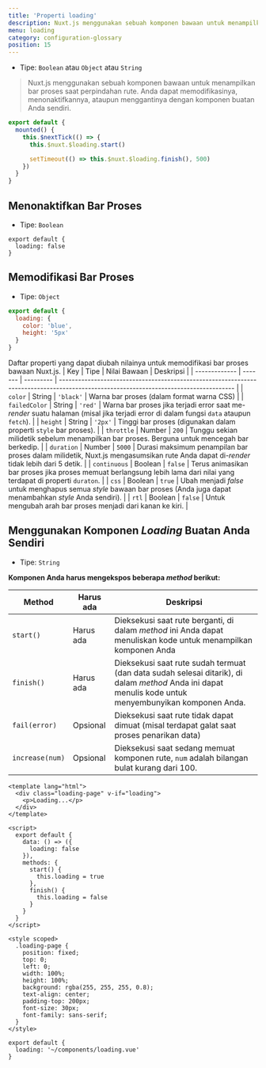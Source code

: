 ```yaml
---
title: 'Properti loading'
description: Nuxt.js menggunakan sebuah komponen bawaan untuk menampilkan bar proses saat perpindahan rute. Anda dapat memodifikasinya, menonaktifkannya, ataupun menggantinya dengan komponen buatan Anda sendiri.
menu: loading
category: configuration-glossary
position: 15
---
```


- Tipe: `Boolean` atau `Object` atau `String`

> Nuxt.js menggunakan sebuah komponen bawaan untuk menampilkan bar proses saat perpindahan rute. Anda dapat memodifikasinya, menonaktifkannya, ataupun menggantinya dengan komponen buatan Anda sendiri.

```javascript
export default {
  mounted() {
    this.$nextTick(() => {
      this.$nuxt.$loading.start()

      setTimeout(() => this.$nuxt.$loading.finish(), 500)
    })
  }
}
```

## Menonaktifkan Bar Proses

- Tipe: `Boolean`

```js{}[nuxt.config.js]
export default {
  loading: false
}
```

## Memodifikasi Bar Proses

- Tipe: `Object`

```js
export default {
  loading: {
    color: 'blue',
    height: '5px'
  }
}
```

Daftar properti yang dapat diubah nilainya untuk memodifikasi bar proses bawaan Nuxt.js.
| Key | Tipe | Nilai Bawaan | Deskripsi |
| ------------- | ------- | --------- | ------------------------------------------------------------------------------------------------------------------------------------- |
| `color` | String | `'black'` | Warna bar proses (dalam format warna CSS) |
| `failedColor` | String | `'red'` | Warna bar proses jika terjadi error saat me-_render_ suatu halaman (misal jika terjadi error di dalam fungsi `data` ataupun `fetch`). |
| `height` | String | `'2px'` | Tinggi bar proses (digunakan dalam properti `style` bar proses). |
| `throttle` | Number | `200` | Tunggu sekian milidetik sebelum menampilkan bar proses. Berguna untuk mencegah bar berkedip. |
| `duration` | Number | `5000` | Durasi maksimum penampilan bar proses dalam milidetik, Nuxt.js mengasumsikan rute Anda dapat di-_render_ tidak lebih dari 5 detik. |
| `continuous` | Boolean | `false` | Terus animasikan bar proses jika proses memuat berlangsung lebih lama dari nilai yang terdapat di properti `duraton`. |
| `css` | Boolean | `true` | Ubah menjadi _false_ untuk menghapus semua _style_ bawaan bar proses (Anda juga dapat menambahkan _style_ Anda sendiri). |
| `rtl` | Boolean | `false` | Untuk mengubah arah bar proses menjadi dari kanan ke kiri. |

## Menggunakan Komponen _Loading_ Buatan Anda Sendiri

- Tipe: `String`

**Komponen Anda harus mengekspos beberapa _method_ berikut:**

| Method          | Harus ada | Deskripsi                                                                                                                                              |
| --------------- | --------- | ------------------------------------------------------------------------------------------------------------------------------------------------------ |
| `start()`       | Harus ada | Dieksekusi saat rute berganti, di dalam _method_ ini Anda dapat menuliskan kode untuk menampilkan komponen Anda                                        |
| `finish()`      | Harus ada | Dieksekusi saat rute sudah termuat (dan data sudah selesai ditarik), di dalam _method_ Anda ini dapat menulis kode untuk menyembunyikan komponen Anda. |
| `fail(error)`   | Opsional  | Dieksekusi saat rute tidak dapat dimuat (misal terdapat galat saat proses penarikan data)                                                              |
| `increase(num)` | Opsional  | Dieksekusi saat sedang memuat komponen rute, `num` adalah bilangan bulat kurang dari 100.                                                              |

```html{}[components/loading.vue]
<template lang="html">
  <div class="loading-page" v-if="loading">
    <p>Loading...</p>
  </div>
</template>

<script>
  export default {
    data: () => ({
      loading: false
    }),
    methods: {
      start() {
        this.loading = true
      },
      finish() {
        this.loading = false
      }
    }
  }
</script>

<style scoped>
  .loading-page {
    position: fixed;
    top: 0;
    left: 0;
    width: 100%;
    height: 100%;
    background: rgba(255, 255, 255, 0.8);
    text-align: center;
    padding-top: 200px;
    font-size: 30px;
    font-family: sans-serif;
  }
</style>
```

```js{}[nuxt.config.js]
export default {
  loading: '~/components/loading.vue'
}
```
